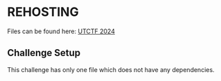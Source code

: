 # REHOSTING

Files can be found here: [UTCTF 2024](https://github.com/utisss/UTCTF-24/tree/main/crypto-simple-morse)

## Challenge Setup
This challenge has only one file which does not have any dependencies.
